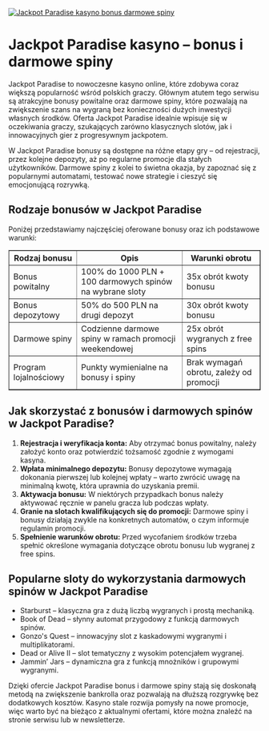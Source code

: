 [![Jackpot Paradise kasyno bonus darmowe spiny](https://123-caf.pages.dev/gitsignup.png)](https://vrmoo.ru/Bt82HjjY)

<h1>Jackpot Paradise kasyno – bonus i darmowe spiny</h1> <p>Jackpot Paradise to nowoczesne kasyno online, które zdobywa coraz większą popularność wśród polskich graczy. Głównym atutem tego serwisu są atrakcyjne bonusy powitalne oraz darmowe spiny, które pozwalają na zwiększenie szans na wygraną bez konieczności dużych inwestycji własnych środków. Oferta Jackpot Paradise idealnie wpisuje się w oczekiwania graczy, szukających zarówno klasycznych slotów, jak i innowacyjnych gier z progresywnym jackpotem.</p> <p>W Jackpot Paradise bonusy są dostępne na różne etapy gry – od rejestracji, przez kolejne depozyty, aż po regularne promocje dla stałych użytkowników. Darmowe spiny z kolei to świetna okazja, by zapoznać się z popularnymi automatami, testować nowe strategie i cieszyć się emocjonującą rozrywką.</p> <h2>Rodzaje bonusów w Jackpot Paradise</h2> <p>Poniżej przedstawiamy najczęściej oferowane bonusy oraz ich podstawowe warunki:</p> <table border="1" cellpadding="8" cellspacing="0" style="border-collapse: collapse; width: 100%; max-width: 600px;">   <thead>     <tr>       <th>Rodzaj bonusu</th>       <th>Opis</th>       <th>Warunki obrotu</th>     </tr>   </thead>   <tbody>     <tr>       <td>Bonus powitalny</td>       <td>100% do 1000 PLN + 100 darmowych spinów na wybrane sloty</td>       <td>35x obrót kwoty bonusu</td>     </tr>     <tr>       <td>Bonus depozytowy</td>       <td>50% do 500 PLN na drugi depozyt</td>       <td>30x obrót kwoty bonusu</td>     </tr>     <tr>       <td>Darmowe spiny</td>       <td>Codzienne darmowe spiny w ramach promocji weekendowej</td>       <td>25x obrót wygranych z free spins</td>     </tr>     <tr>       <td>Program lojalnościowy</td>       <td>Punkty wymienialne na bonusy i spiny</td>       <td>Brak wymagań obrotu, zależy od promocji</td>     </tr>   </tbody> </table> <h2>Jak skorzystać z bonusów i darmowych spinów w Jackpot Paradise?</h2> <ol>   <li><strong>Rejestracja i weryfikacja konta:</strong> Aby otrzymać bonus powitalny, należy założyć konto oraz potwierdzić tożsamość zgodnie z wymogami kasyna.</li>   <li><strong>Wpłata minimalnego depozytu:</strong> Bonusy depozytowe wymagają dokonania pierwszej lub kolejnej wpłaty – warto zwrócić uwagę na minimalną kwotę, która uprawnia do uzyskania premii.</li>   <li><strong>Aktywacja bonusu:</strong> W niektórych przypadkach bonus należy aktywować ręcznie w panelu gracza lub podczas wpłaty.</li>   <li><strong>Granie na slotach kwalifikujących się do promocji:</strong> Darmowe spiny i bonusy działają zwykle na konkretnych automatów, o czym informuje regulamin promocji.</li>   <li><strong>Spełnienie warunków obrotu:</strong> Przed wycofaniem środków trzeba spełnić określone wymagania dotyczące obrotu bonusu lub wygranej z free spins.</li> </ol> <h2>Popularne sloty do wykorzystania darmowych spinów w Jackpot Paradise</h2> <ul>   <li>Starburst – klasyczna gra z dużą liczbą wygranych i prostą mechaniką.</li>   <li>Book of Dead – słynny automat przygodowy z funkcją darmowych spinów.</li>   <li>Gonzo's Quest – innowacyjny slot z kaskadowymi wygranymi i multiplikatorami.</li>   <li>Dead or Alive II – slot tematyczny z wysokim potencjałem wygranej.</li>   <li>Jammin’ Jars – dynamiczna gra z funkcją mnożników i grupowymi wygranymi.</li> </ul> <p>Dzięki ofercie Jackpot Paradise bonus i darmowe spiny stają się doskonałą metodą na zwiększenie bankrolla oraz pozwalają na dłuższą rozgrywkę bez dodatkowych kosztów. Kasyno stale rozwija pomysły na nowe promocje, więc warto być na bieżąco z aktualnymi ofertami, które można znaleźć na stronie serwisu lub w newsletterze.</p>